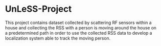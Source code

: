 # UnLeSS-Project
This project contains dataset collected by scattering RF sensors within a house and collecting the RSS with a person is moving around the house on a predetermined path in order to use the collected RSS data to develop a localization system able to track the moving person.
